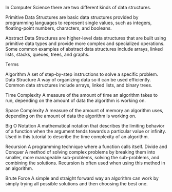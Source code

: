 In Computer Science there are two different kinds of data structures.

Primitive Data Structures are basic data structures provided by programming languages to represent single values, such as integers, floating-point numbers, characters, and booleans.

Abstract Data Structures are higher-level data structures that are built using primitive data types and provide more complex and specialized operations. Some common examples of abstract data structures include arrays, linked lists, stacks, queues, trees, and graphs.

Terms

Algorithm A set of step-by-step instructions to solve a specific problem.
Data Structure A way of organizing data so it can be used efficiently. Common data structures include arrays, linked lists, and binary trees.

Time Complexity A measure of the amount of time an algorithm takes to run, depending on the amount of data the algorithm is working on.

Space Complexity A measure of the amount of memory an algorithm uses, depending on the amount of data the algorithm is working on.

Big O Notation A mathematical notation that describes the limiting behavior of a function when the argument tends towards a particular value or infinity. Used in this tutorial to describe the time complexity of an algorithm.

Recursion A programming technique where a function calls itself.
Divide and Conquer A method of solving complex problems by breaking them into smaller, more manageable sub-problems, solving the sub-problems, and combining the solutions. Recursion is often used when using this method in an algorithm.

Brute Force A simple and straight forward way an algorithm can work by simply trying all possible solutions and then choosing the best one.
